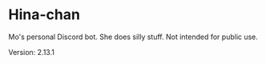 # Hina-chan

Mo's personal Discord bot. She does silly stuff. Not intended for public use.

Version: 2.13.1
